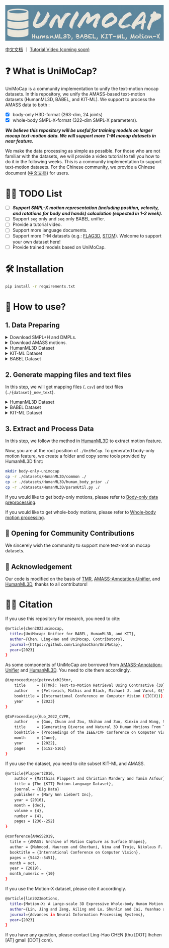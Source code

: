 ![unimocap logo.png](./resource/imgs/logo.png)

[中文文档](./resource/docs/cn-README.md) ｜ [Tutorial Video (coming soon)](https://www.youtube.com/channel/UC5P1ZtWm47L78t-Snn2xhhQ) 

# ❓ What is UniMoCap?

UniMoCap is a community implementation to unify the text-motion mocap datasets. In this repository, we unify the AMASS-based text-motion datasets (HumanML3D, BABEL, and KIT-ML). We support to process the AMASS data to both :

- [x] body-only H3D-format (263-dim, 24 joints)
- [x] whole-body SMPL-X-format (322-dim SMPL-X parameters). 

***We believe this repository will be useful for training models on larger mocap text-motion data. We will support more T-M mocap datasets in near feature.***

We make the data processing as simple as possible. For those who are not familiar with the datasets, we will provide a video tutorial to tell you how to do it in the following weeks. This is a community implementation to support text-motion datasets. For the Chinese community, we provide a Chinese document ([中文文档](./resource/docs/cn-README.md)) for users. 


# 🏃🏼 TODO List

- [ ] ***Support SMPL-X motion representation (including position, velocity, and rotations for body and hands) calculation (expected in 1-2 week).***
- [ ] Support `seg` only and `seq` only BABEL unifier.
- [ ] Provide a tutorial video.
- [ ] Support more language documents.
- [ ] Support more T-M datasets (e.g.: [FLAG3D](https://andytang15.github.io/FLAG3D), [STDM](https://druthrie.github.io/sequential-texts-to-motion)). Welcome to support your own dataset here! 
- [ ] Provide trained models based on UniMoCap.

# 🛠️ Installation

```bash
pip install -r requirements.txt
```

# 🚀 How to use?

## 1. Data Preparing


<details>
<summary>Download SMPL+H and DMPLs.</summary>

Download SMPL+H mode from [SMPL+H](https://mano.is.tue.mpg.de/download.php) (choose Extended SMPL+H model used in AMASS project), DMPL model from [DMPL](https://smpl.is.tue.mpg.de/download.php) (choose DMPLs compatible with SMPL), and SMPL-X model from [SMPL-X](https://smpl-x.is.tue.mpg.de/download.php). Then place all the models under `./body_model/`. The `./body_model/` folder tree should be:

```bash
./body_models
├── dmpls
│   ├── female
│   │   └── model.npz
│   ├── male
│   │   └── model.npz
│   └── neutral
│       └── model.npz
├── smplh
│   ├── female
│   │   └── model.npz
│   ├── info.txt
│   ├── male
│   │   └── model.npz
│   └── neutral
│       └── model.npz
├── smplx
│   ├── female
│   │   ├── model.npz
│   │   └── model.pkl
│   ├── male
│   │   ├── model.npz
│   │   └── model.pkl
│   └── neutral
│       ├── model.npz
└───────└── model.pkl
```

</details>


<details>
<summary>Download AMASS motions.</summary>
    
  - Download [AMASS](https://amass.is.tue.mpg.de/download.php) motions. 
  - If you are using the SMPL (in HumanML3D, BABEL, and KIT-ML), please download the AMASS data with `SMPL-H G` into `./datasets/amass_data/`.
  - If you are using the SMPL-X (in Motion-X), please download the AMASS data with `SMPL-X G`. If you use the SMPL-X data, please save them at `./datasets/amass_data-x/`.
  
  The `datasets/amass_data/` folder tree should be:
  
  ```bash
  ./datasets/amass_data/
  ├── ACCAD
  ├── BioMotionLab_NTroje
  ├── BMLhandball
  ├── BMLmovi
  ├── CMU
  ├── DanceDB
  ├── DFaust_67
  ├── EKUT
  ├── Eyes_Japan_Dataset
  ├── GRAB
  ├── HUMAN4D
  ├── humanact12
  ├── HumanEva
  ├── KIT
  ├── MPI_HDM05
  ├── MPI_Limits
  ├── MPI_mosh
  ├── SFU
  ├── SOMA
  ├── SSM_synced
  ├── TCD_handMocap
  ├── TotalCapture
  └── Transitions_mocap
  ```
</details>    


<details>
<summary>HumanML3D Dataset</summary>
    
Clone the [HumanML3D](https://github.com/EricGuo5513/HumanML3D) repo to `datasets/HumanML3D/` and unzip the `texts.zip` file.

```bash
mkdir datasets
cd datasets
git clone https://github.com/EricGuo5513/HumanML3D/tree/main
cd HumanML3D/HumanML3D
unzip texts.zip
cd ../../..
```
</details>    


<details>
<summary>KIT-ML Dataset</summary>
    
Download [KIT-ML](https://motion-annotation.humanoids.kit.edu/dataset/) motions, and unzip in the folder `datasets/kit-mocap/`.
</details>  
    
<details>
<summary>BABEL Dataset</summary>
    
Download the [BABEL](https://teach.is.tue.mpg.de/download.php) annotations from TEACH into `datasets/babel-teach/`.
</details> 
    

## 2. Generate mapping files and text files

In this step, we will get mapping files (`.csv`) and text files (`./{dataset}_new_text`). 

<details>
<summary>HumanML3D Dataset</summary>

Due to the HumanML3D dataset is under the MIT License, I have preprocessed the `.json` (`./outputs-json/humanml3d.json`) file and `.csv` file (`h3d_h3dformat.csv`). Besides, the `.csv` file can be generated by the following command. 

```bash
python h3d_to_h3d.py
```
</details> 
    
<details>
<summary>BABEL Dataset</summary>
    
We provide the code to generate unified BABEL annotation. Both `.json` (`./outputs-json/babel{_mode}.json`) file and `.csv` file (`babel{mode}_h3dformat.csv`) are generated. You can generate related files with the following command. The `.json` file is only an intermediate generated file and will not be used in subsequent processing.

For BABEL, `babel_seg` and `babel_seq` denote the segmentation level and whole-sequence level annotation respectively. The `babel` denotes the both level annotation. 

```bash
python babel.py
```
</details> 
    
<details>
<summary>KIT-ML Dataset</summary>
    
We provide the code to generate unified KIT-ML annotation. Both `.json` (`./outputs-json/kitml.json`) file and `.csv` file (`kitml_h3dformat.csv`) are generated. You can generate related files with the following command. The `.json` file is only an intermediate generated file and will not be used in subsequent processing.

```bash
python kitml.py
```
</details> 

## 3. Extract and Process Data

In this step, we follow the method in [HumanML3D](https://github.com/EricGuo5513/HumanML3D) to extract motion feature.  

Now, you are at the root position of `./UniMoCap`. To generated body-only motion feature, we create a folder and copy some tools provided by HumanML3D first:

```bash
mkdir body-only-unimocap
cp -r ./datasets/HumanML3D/common ./
cp -r ./datasets/HumanML3D/human_body_prior ./
cp -r ./datasets/HumanML3D/paramUtil.py ./
```

If you would like to get body-only motions, please refer to [Body-only data preprocessing](./resource/docs/en-bodyonly.md).

If you would like to get whole-body motions, please refer to [Whole-body motion processing](./resource/docs/en-wholebody.md).


## 💖 Opening for Community Contributions

We sincerely wish the community to support more text-motion mocap datasets. 

## 🌹 Acknowledgement

Our code is modified on the basis of [TMR](https://github.com/Mathux/TMR), [AMASS-Annotation-Unifier](https://github.com/Mathux/AMASS-Annotation-Unifier), and [HumanML3D](https://github.com/EricGuo5513/HumanML3D), thanks to all contributors!

# 🤝🏼 Citation

If you use this repository for research, you need to cite: 
```bash
@article{chen2023unimocap,
  title={UniMocap: Unifier for BABEL, HumanML3D, and KIT},
  author={Chen, Ling-Hao and UniMocap, Contributors},
  journal={https://github.com/LinghaoChan/UniMoCap},
  year={2023}
}
```
As some components of UniMoCap are borrowed from [AMASS-Annotation-Unifier](https://github.com/Mathux/AMASS-Annotation-Unifier) and [HumanML3D](https://github.com/EricGuo5513/HumanML3D). You need to cite them accordingly.

```bash
@inproceedings{petrovich23tmr,
    title     = {{TMR}: Text-to-Motion Retrieval Using Contrastive {3D} Human Motion Synthesis},
    author    = {Petrovich, Mathis and Black, Michael J. and Varol, G{\"u}l},
    booktitle = {International Conference on Computer Vision ({ICCV})},
    year      = {2023}
}
```

```bash
@InProceedings{Guo_2022_CVPR,
    author    = {Guo, Chuan and Zou, Shihao and Zuo, Xinxin and Wang, Sen and Ji, Wei and Li, Xingyu and Cheng, Li},
    title     = {Generating Diverse and Natural 3D Human Motions From Text},
    booktitle = {Proceedings of the IEEE/CVF Conference on Computer Vision and Pattern Recognition (CVPR)},
    month     = {June},
    year      = {2022},
    pages     = {5152-5161}
}
```

If you use the dataset, you need to cite subset KIT-ML and AMASS.

```bash
@article{Plappert2016,
    author = {Matthias Plappert and Christian Mandery and Tamim Asfour},
    title = {The {KIT} Motion-Language Dataset},
    journal = {Big Data}
    publisher = {Mary Ann Liebert Inc},
    year = {2016},
    month = {dec},
    volume = {4},
    number = {4},
    pages = {236--252}
}
```

```bash
@conference{AMASS2019,
  title = {AMASS: Archive of Motion Capture as Surface Shapes},
  author = {Mahmood, Naureen and Ghorbani, Nima and Troje, Nikolaus F. and Pons-Moll, Gerard and Black, Michael J.},
  booktitle = {International Conference on Computer Vision},
  pages = {5442--5451},
  month = oct,
  year = {2019},
  month_numeric = {10}
}
```

If you use the Motion-X dataset, please cite it accordingly.
```bash
@article{lin2023motionx,
  title={Motion-X: A Large-scale 3D Expressive Whole-body Human Motion Dataset},
  author={Lin, Jing and Zeng, Ailing and Lu, Shunlin and Cai, Yuanhao and Zhang, Ruimao and Wang, Haoqian and Zhang, Lei},
  journal={Advances in Neural Information Processing Systems},
  year={2023}
}
```
If you have any question, please contact Ling-Hao CHEN (thu [DOT] lhchen [AT] gmail [DOT] com).

